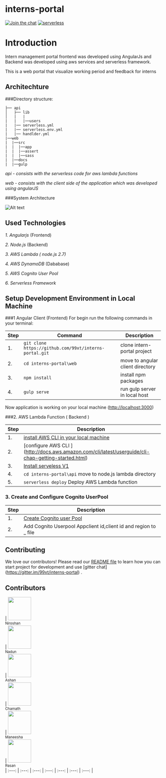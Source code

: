 # interns-portal

[![Join the chat](https://img.shields.io/badge/%E2%8A%AA%20GITTER%20-JOIN%20CHAT%20%E2%86%92-brightgreen.svg?style=flat)](https://gitter.im/99xt/interns-portal?utm_source=badge&utm_medium=badge&utm_campaign=pr-badge&utm_content=badge)
[![serverless](http://public.serverless.com/badges/v3.svg)](http://www.serverless.com)


# Introduction

Intern management portal frontend was developed using AngularJs and Backend was developed using aws services and serverless framework.

This is a web portal that visualize working period and feedback for interns

## Architechture

###Directory structure:
```
├── api
│   ├── lib
│   |   |
|   |   |──users
|   |── serverless.yml
|   |── serverless.env.yml
|   |── handlder.yml
|──web
|  |──src
|  |  |──app
|  |  |──assert
|  |  |──sass
|  |──docs
|  |──gulp
```

*api - consists with the serverless code for aws lambda functions*

*web - consists with the client side of the application which was developed using angularJS*

###System Architecture

![Alt text](https://github.com/niroshannrsh/interns-portal/blob/master/aws%20archi.png)


## Used Technologies
*1. Angularjs* (Frontend)

*2. Node.js* (Backend)

*3. AWS Lambda ( node.js 2.7)*

*4. AWS DynamoDB* (Dababase)

*5. AWS Cognito User Pool*

*6. Serverless Framework*


## Setup Development Environment in Local Machine
###1 Angular Client (Frontend)
For begin run the following commands in your terminal:

| **Step** | **Command** |**Description**|
|---|-------|------|
|  1.  | `git clone https://github.com/99xt/interns-portal.git` | clone intern-portal project |
|  2.  | `cd interns-portal\web` | move to angular client directory
|  3.  | `npm install` | install npm packages
|  4.  | `gulp serve` | run gulp server in local host

Now application is working on your local machine ([http://localhost:3000](http://localhost:3000))


###2. AWS Lambda Function ( Backend )


| **Step** |**Description**|
|---|------|
|  1.  |  [install AWS CLI in your local machine](http://docs.aws.amazon.com/cli/latest/userguide/installing.html)|
|  2.  |  [configure AWS CLI ] (http://docs.aws.amazon.com/cli/latest/userguide/cli-chap-getting-started.html)
|  3.  |  [Install serveless V1](https://github.com/serverless/serverless/blob/master/docs/01-guide/01-installing-serverless.md) |
|  4.  | `cd interns-portal\api`  move to node.js lambda directory|
|  5.  | `serverless deploy`  Deploy AWS Lambda function|

### 3. Create and Configure Cognito UserPool
| **Step** |**Description**|
|---|------|
|  1.  | [Create Cognito user Pool](http://docs.aws.amazon.com/cognito/latest/developerguide/what-is-amazon-cognito.html)|
| 2.   | Add Cognito Userpool Appclient id,client id and region to _ file


## <a name="contributing"></a>Contributing
We love our contributors! Please read our [README file](README.md) to learn how you can start project for development and use [gitter chat] (https://gitter.im/99xt/interns-portal) .

## Contributors

<!-- ALL-CONTRIBUTORS-LIST:START - Do not remove or modify this section -->
| [<img src="https://avatars1.githubusercontent.com/u/12439172?v=3&s=460" width="75px;"/><br /><sub>Niroshan </sub>](https://www.linkedin.com/in/niroshan-ranapathi-b98b67aa)<br /> | [<img src="https://avatars1.githubusercontent.com/u/9638054?v=3&s=460" width="75px;"/><br /><sub>Nadun</sub>](https://www.linkedin.com/in/nadun-indunil-32557696)<br /> | [<img src="https://avatars3.githubusercontent.com/u/628163?v=3&s=460" width="75px;"/><br /><sub>Ashan</sub>](https://github.com/AshanFernando)<br /> | [<img src="https://avatars1.githubusercontent.com/u/10811231?v=3&s=460" width="75px;"/><br /><sub>Chamath </sub>](https://github.com/chamathsilva)<br /> | [<img src="https://avatars3.githubusercontent.com/u/21985715?v=3&s=460" width="75px;"/><br /><sub>Maneesha</sub>](https://github.com/ManeeshaPerera)<br /> | [<img src="https://avatars3.githubusercontent.com/u/11062030?v=3&s=460" width="75px;"/><br /><sub>Pasan</sub>](https://github.com/PMArtz92)<br />
| :---: | :---: | :---: | :---: | :---: | :---: | :---: |
